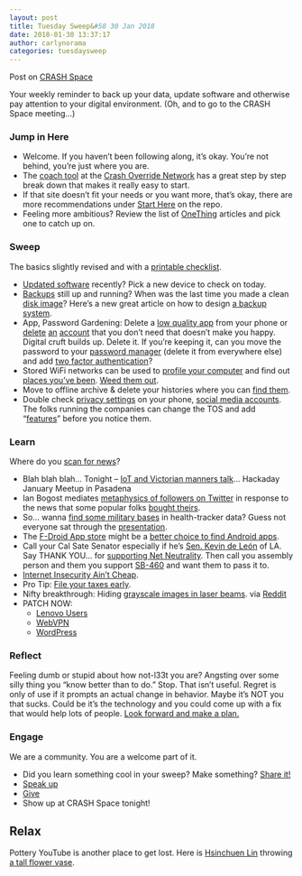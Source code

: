 ```yaml
---
layout: post
title: Tuesday Sweep&#58 30 Jan 2018
date: 2018-01-30 13:37:17
author: carlynorama
categories: tuesdaysweep
---
```


Post on [CRASH Space](https://blog.crashspace.org/2018/01/tuesday-sweep-30-january-2018/)


Your weekly reminder to back up your data, update software and otherwise pay attention to your digital environment. (Oh, and to go to the CRASH Space meeting…)

### Jump in Here

*   Welcome. If you haven’t been following along, it’s okay. You’re not behind, you’re just where you are.
*   The [coach tool](http://www.crashoverridenetwork.com/coach.html) at the [Crash Override Network](http://www.crashoverridenetwork.com/) has a great step by step break down that makes it really easy to start.
*   If that site doesn’t fit your needs or you want more, that’s okay, there are more recommendations under [Start Here](https://carlynorama.github.io/tuesday/start/) on the repo.
*   Feeling more ambitious? Review the list of [OneThing](https://blog.crashspace.org/tag/onething/) articles and pick one to catch up on.

### Sweep

The basics slightly revised and with a [printable checklist](https://carlynorama.github.io/tuesday/sweep/printable_checklist.html).

*   [Updated software](https://blog.crashspace.org/2016/12/one-thing-to-do-today-tuesday-routine-update-everything/) recently? Pick a new device to check on today.
*   [Backups](https://blog.crashspace.org/2016/11/one-thing-to-do-today-tuesday-sweep-where-are-your-backups/) still up and running? When was the last time you made a clean [disk image](https://blog.crashspace.org/2017/01/one-thing-to-do-today-keep-a-clean-disk-image-on-hand/)? Here’s a new great article on how to design [a backup system](https://www.grahamcluley.com/create-robust-data-backup-plan-make-sure-works/).
*   App, Password Gardening: Delete a [low quality app](https://blog.crashspace.org/2016/12/one-thing-to-do-today-institute-beyonce-rules-for-vetting-apps/) from your phone or [delete](https://blog.crashspace.org/2016/12/one-thing-to-do-today-turn-off-image-loading-for-email/) [an](https://blog.crashspace.org/2016/12/one-thing-to-do-today-turn-off-image-loading-for-email/) [account](https://blog.crashspace.org/2016/11/one-thing-to-do-today-delete-your-account/) that you don’t need that doesn’t make you happy. Digital cruft builds up. Delete it. If you’re keeping it, can you move the password to your [password manager](https://blog.crashspace.org/2016/11/one-thing-to-do-today-what-passwords-do-you-have-anyway/) (delete it from everywhere else) and add [two factor authentication](https://blog.crashspace.org/2016/11/one-thing-to-do-today-enable-two-factor-authorization/)?
*   Stored WiFi networks can be used to [profile your computer](https://www.theatlantic.com/technology/archive/2017/04/when-apps-collude-to-steal-your-data/522177/) and find out [places you’ve been](https://www.eff.org/deeplinks/2014/07/your-android-device-telling-world-where-youve-been). [Weed them out](http://www.tomsguide.com/faq/id-2322427/erase-previous-connections-laptop.html).
*   Move to offline archive & delete your histories where you can [find them](https://support.google.com/accounts/answer/7028918).
*   Double check [privacy settings](https://blog.crashspace.org/2016/12/one-thing-to-do-today-if-one-must-use-social-media-follow-army-rules/) on your phone, [social media accounts](https://ssd.eff.org/en/module/protecting-yourself-social-networks). The folks running the companies can change the TOS and add “[features](https://ssd.eff.org/en/module/facebook-groups-reducing-risks)” before you notice them.

### Learn

Where do you [scan for news](https://carlynorama.github.io/tuesday/learn/)?

*   Blah blah blah… Tonight – [IoT and Victorian manners talk](https://www.meetup.com/Hackaday-Los-Angeles/events/246422397/)… Hackaday January Meetup in Pasadena
*   Ian Bogost mediates [metaphysics of followers on Twitter](https://www.theatlantic.com/technology/archive/2018/01/all-followers-are-fake-followers/551789/) in response to the news that some popular folks [bought theirs](https://www.nytimes.com/interactive/2018/01/27/technology/social-media-bots.html).
*   So… wanna [find some military bases](https://www.wired.com/story/strava-heat-map-military-bases-fitness-trackers-privacy/) in health-tracker data? Guess not everyone sat through the [presentation](https://blog.crashspace.org/2016/12/one-thing-to-do-today-if-one-must-use-social-media-follow-army-rules/).
*   The [F-Droid App store](https://f-droid.org/en/) might be a [better choice to find Android apps](https://www.wired.com/story/android-users-to-avoid-malware-ditch-googles-app-store/).
*   Call your Cal Sate Senator especially if he’s [Sen. Kevin de León](http://sd24.senate.ca.gov/) of LA. Say THANK YOU… for [supporting Net Neutrality](https://arstechnica.com/tech-policy/2018/01/california-senate-approves-net-neutrality-law-in-defiance-of-fcc/). Then call you assembly person and them you support [SB-460](https://leginfo.legislature.ca.gov/faces/billTextClient.xhtml?bill_id=201720180SB460) and want them to pass it to.
*   [Internet Insecurity Ain’t Cheap](https://www.schneier.com/blog/archives/2018/01/estimating_the_.html).
*   Pro Tip: [File your taxes early](https://krebsonsecurity.com/2018/01/file-your-taxes-before-scammers-do-it-for-you/).
*   Nifty breakthrough: Hiding [grayscale images in laser beams](https://www.nature.com/articles/lsa2017129). via [Reddit](https://www.reddit.com/r/science/comments/7tx993/highresolution_grayscale_image_hidden_in_a_laser/)
*   PATCH NOW:
    *   [Lenovo Users](https://arstechnica.com/information-technology/2018/01/lenovo-fixes-hard-coded-password-and-weak-crypto-in-fingerprint-manager/)
    *   [WebVPN](https://arstechnica.com/information-technology/2018/01/cisco-drops-a-mega-vulnerability-alert-for-vpn-devices/)
    *   [WordPress](https://arstechnica.com/information-technology/2018/01/more-than-2000-wordpress-websites-are-infected-with-a-keylogger/)

### Reflect

Feeling dumb or stupid about how not-l33t you are? Angsting over some silly thing you “know better than to do.” Stop. That isn’t useful. Regret is only of use if it prompts an actual change in behavior. Maybe it’s NOT you that sucks. Could be it’s the technology and you could come up with a fix that would help lots of people. [Look forward and make a plan.](https://blog.crashspace.org/2016/11/one-thing-to-do-today-add-self-review-to-tuesday-checklist/)

### Engage

We are a community. You are a welcome part of it.

*   Did you learn something cool in your sweep? Make something? [Share it!](https://blog.crashspace.org/2017/05/tuesday-sweep-9-may-2017/)
*   [Speak up](https://blog.crashspace.org/2016/12/one-thing-to-do-today-collect-phone-numbers-for-future-tuesday-sweeps/)
*   [Give](https://blog.crashspace.org/2016/11/one-thing-to-do-today-plan-a-way-to-give-to-the-cause-regularly/)
*   Show up at CRASH Space tonight!

## Relax

Pottery YouTube is another place to get lost. Here is [Hsinchuen Lin](https://www.youtube.com/channel/UCgOv-bHeFHnbZE_2fs6YTdQ?&ab_channel=HsinchuenLin) throwing [a tall flower vase](https://www.youtube.com/watch?v=B0okTX7Ior8&ab_channel=HsinchuenLin).

